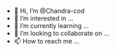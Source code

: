 - 👋 Hi, I’m @Chandra-cod
- 👀 I’m interested in ...
- 🌱 I’m currently learning ...
- 💞️ I’m looking to collaborate on ...
- 📫 How to reach me ...

<!---
Chandra-cod/Chandra-cod is a ✨ special ✨ repository because its `README.md` (this file) appears on your GitHub profile.
You can click the Preview link to take a look at your changes.
--->
